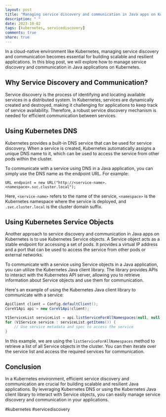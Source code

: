 ```yaml
---
layout: post
title: "Managing service discovery and communication in Java apps on Kubernetes"
description: " "
date: 2023-10-02
tags: [kubernetes, servicediscovery]
comments: true
share: true
---
```


In a cloud-native environment like Kubernetes, managing service discovery and communication becomes essential for building scalable and resilient applications. In this blog post, we will explore how to manage service discovery and communication in Java applications on Kubernetes.

## Why Service Discovery and Communication?

Service discovery is the process of identifying and locating available services in a distributed system. In Kubernetes, services are dynamically created and destroyed, making it challenging for applications to keep track of service availability. Therefore, a robust service discovery mechanism is needed for efficient communication between services.

## Using Kubernetes DNS

Kubernetes provides a built-in DNS service that can be used for service discovery. When a service is created, Kubernetes automatically assigns a unique DNS name to it, which can be used to access the service from other pods within the cluster.

To communicate with a service using DNS in a Java application, you can simply use the DNS name as the endpoint URL. For example:

```
URL endpoint = new URL("http://<service-name>.<namespace>.svc.cluster.local");
```

Here, `<service-name>` refers to the name of the service, `<namespace>` is the Kubernetes namespace where the service is deployed, and `.svc.cluster.local` is the cluster domain suffix.

## Using Kubernetes Service Objects

Another approach to service discovery and communication in Java apps on Kubernetes is to use Kubernetes Service objects. A Service object acts as a stable endpoint for accessing a set of pods. It provides a virtual IP address and a port that can be used to access the service from other pods or external networks.

To communicate with a service using Service objects in a Java application, you can utilize the Kubernetes Java client library. The library provides APIs to interact with the Kubernetes API server, allowing you to retrieve information about Service objects and use them for communication.

Here's an example of using the Kubernetes Java client library to communicate with a service:

```java
ApiClient client = Config.defaultClient();
CoreV1Api api = new CoreV1Api(client);

V1ServiceList serviceList = api.listServiceForAllNamespaces(null, null, null, null, null, null, null, null, null);
for (V1Service service : serviceList.getItems()) {
    // Use service metadata and spec to access the service
}
```

In this example, we are using the `listServiceForAllNamespaces` method to retrieve a list of all Service objects in the cluster. You can then iterate over the service list and access the required services for communication.

## Conclusion

In a Kubernetes environment, efficient service discovery and communication are crucial for building scalable and resilient Java applications. By leveraging Kubernetes DNS or using the Kubernetes Java client library to interact with Service objects, you can easily manage service discovery and communication in your applications.

#kubernetes #servicediscovery